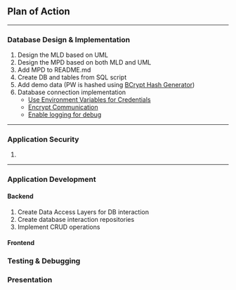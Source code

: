 ## Plan of Action

----
### Database Design & Implementation
1. Design the MLD based on UML
2. Design the MPD based on both MLD and UML
3. Add MPD to README.md
4. Create DB and tables from SQL script
5. Add demo data (PW is hashed using [BCrypt Hash Generator](https://bcrypt-generator.com/))
6. Database connection implementation 
   * [Use Environment Variables for Credentials](https://github.com/Watch-Me-Fly/PayMyBuddy/commit/410188f0826644d469c2b4a7b7703714ee724d5d)
   * [Encrypt Communication](https://github.com/Watch-Me-Fly/PayMyBuddy/commit/8ebe6ec3f513690a755dedd93d83051b2a8c7c13)
   * [Enable logging for debug](https://github.com/Watch-Me-Fly/PayMyBuddy/commit/45b1cfc2a2f15a5dcec8bf00deb312670b8ef5df)
----
### Application Security
1. 
----
### Application Development
#### Backend 
1. Create Data Access Layers for DB interaction
2. Create database interaction repositories
3. Implement CRUD operations
#### Frontend
### Testing & Debugging
### Presentation